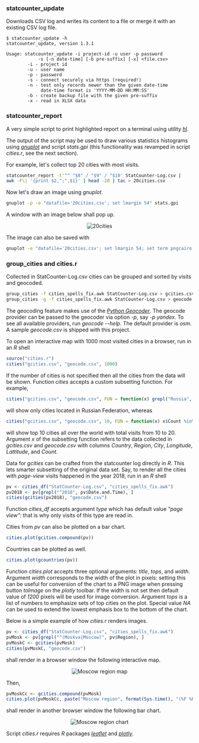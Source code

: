 ### statcounter_update

Downloads CSV log and writes its content to a file or merge it with an existing
CSV log file.

```ShellSession
$ statcounter_update -h
statcounter_update, version 1.3.1

Usage: statcounter_update -i project-id -u user -p password
            -s [-n date-time] [-b pre-suffix] [-x] <file.csv>
        -i - project id
        -u - user name
        -p - password
        -s - connect securely via https (required!)
        -n - test only records newer than the given date-time
             date-time format is 'YYYY-MM-DD HH:MM:SS'
        -b - create backup file with the given pre-suffix
        -x - read in XLSX data
```

### statcounter_report

A very simple script to print highlighted report on a terminal using utility
[*hl*](http://sourceforge.net/projects/hlterm/).

The output of the script may be used to draw various statistics histograms using
[*gnuplot*](http://www.gnuplot.info/) and script *stats.gpi* (this functionality
was revamped in script *cities.r*, see the next section).

For example, let's collect top 20 cities with most visits.

```sh
statcounter_report -t'"^ "$8" / "$9" / "$10' StatCounter-Log.csv |
awk -F\| '{print $2,";",$1}' | head -20 | tac > 20cities.csv
```

Now let's draw an image using *gnuplot*.

```sh
gnuplot -p -e "datafile='20cities.csv'; set lmargin 54" stats.gpi
```

A window with an image below shall pop up.

<p align="center">
  <img src="../images/images/20cities.png?raw=true" alt="20cities"/>
</p>

The image can also be saved with

```sh
gnuplot -e "datafile='20cities.csv'; set lmargin 54; set term pngcairo size 1200,700; set output '20cities.png'" stats.gpi
```

### group_cities and cities.r

Collected in StatCounter-Log.csv cities can be grouped and sorted by visits and
geocoded.

```sh
group_cities -f cities_spells_fix.awk StatCounter-Log.csv > gcities.csv
group_cities -g -f cities_spells_fix.awk StatCounter-Log.csv > geocode.csv
```

The geocoding feature makes use of the [*Python
Geocoder*](https://github.com/DenisCarriere/geocoder). The geocode provider can
be passed to the geocoder via option *-p*, say *-p yandex*. To see all available
providers, run *geocode --help*. The default provider is *osm*. A sample
*geocode.csv* is shipped with this project.

To open an interactive map with 1000 most visited cities in a browser, run in
an *R* shell

```r
source("cities.r")
cities("gcities.csv", "geocode.csv", 1000)
```

If the number of cities is not specified then all the cities from the data will
be shown. Function *cities* accepts a custom subsetting function. For example,

```r
cities("gcities.csv", "geocode.csv", FUN = function(x) grepl("Russia", x$Country))
```

will show only cities located in Russian Federation, whereas

```r
cities("gcities.csv", "geocode.csv", 10, FUN = function(x) x$Count %in% 10:20)
```

will show top 10 cities all over the world with total visits from 10 to 20.
Argument *x* of the subsetting function refers to the data collected in
*gcities.csv* and *geocode.csv* with columns *Country*, *Region*, *City*,
*Longitude*, *Lattitude*, and *Count*.

Data for *gcities* can be crafted from the statcounter log directly in *R*. This
lets smarter subsetting of the original data set. Say, to render all the
cities with *page-view* visits happened in the year 2018, run in an *R* shell

```r
pv <- cities_df("StatCounter-Log.csv", "cities_spells_fix.awk")
pv2018 <- pv[grepl("^2018", pv$Date.and.Time), ]
cities(gcities(pv2018), "geocode.csv")
```

Function *cities_df* accepts argument *type* which has default value *"page
view"*: that is why only visits of this type are read in.

Cities from *pv* can also be plotted on a bar chart.

```r
cities.plot(gcities.compound(pv))
```

Countries can be plotted as well.

```r
cities.plot(gcountries(pv))
```

Function *cities.plot* accepts three optional arguments: *title*, *tops*, and
*width*. Argument *width* corresponds to the width of the plot in pixels:
setting this can be useful for conversion of the chart to a PNG image when
pressing button *toImage* on the *plotly* toolbar. If the width is not set then
default value of *1200* pixels will be used for image conversion. Argument
*tops* is a list of numbers to emphasize sets of top cities on the plot. Special
value *NA* can be used to extend the lowest emphasis box to the bottom of the
chart.

Below is a simple example of how *cities.r* renders images.

```r
pv <- cities_df("StatCounter-Log.csv", "cities_spells_fix.awk")
pvMosk <- pv[grepl("^(Moskva|Moscow)", pv$Region), ]
pvMoskC <- gcities(pvMosk)
cities(pvMoskC, "geocode.csv")
```

shall render in a browser window the following interactive map.

<p align="center">
  <img src="../images/images/pvMoskC-map.png?raw=true" alt="Moscow region map"/>
</p>

Then,

```r
pvMoskCc <- gcities.compound(pvMosk)
cities.plot(pvMoskCc, paste("Moscow region", format(Sys.time(), "(%F %R)")), c(10, 40, NA), 1200)
```

shall render in another browser window the following bar chart.

<p align="center">
  <img src="../images/images/pvMoskCc-chart.png?raw=true" alt="Moscow region chart"/>
</p>

Script *cities.r* requires *R* packages
[*leaflet*](https://rstudio.github.io/leaflet/) and
[*plotly*](https://plot.ly/r/).

